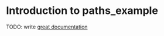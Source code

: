 # Introduction to paths_example

TODO: write [great documentation](http://jacobian.org/writing/great-documentation/what-to-write/)
